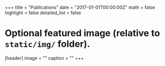 +++
title = "Publications"
date = "2017-01-01T00:00:00Z"
math = false
highlight = false
detailed_list = false

# Optional featured image (relative to `static/img/` folder).
[header]
image = ""
caption = ""
+++
